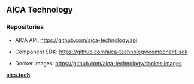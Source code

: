## AICA Technology

### Repositories

- AICA API: https://github.com/aica-technology/api

- Component SDK: https://github.com/aica-technology/component-sdk

- Docker Images: https://github.com/aica-technology/docker-images

**[aica.tech](https://aica.tech)**
